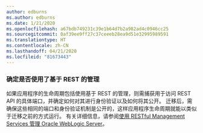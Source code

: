 ```yaml
---
author: edburns
ms.author: edburns
ms.date: 1/21/2020
ms.openlocfilehash: a67bdb749231c39e1b64d7b2a982ad4c0946cc25
ms.sourcegitcommit: 0af39ee9ff27c37ceeeb28ea9d51e32995989591
ms.translationtype: HT
ms.contentlocale: zh-CN
ms.lasthandoff: 04/21/2020
ms.locfileid: "81673443"
---
```

### <a name="determine-whether-management-over-rest-is-used"></a>确定是否使用了基于 REST 的管理

如果应用程序的生命周期包括使用基于 REST 的管理，则需捕获用于访问 REST API 的具体端口，并确定如何对其进行身份验证以及如何将其公开。 迁移后，需确保这些相同的端口和身份验证机制是公开的，这样应用程序生命周期就能以类似于迁移之前的方式运行。 有关详细信息，请参阅[使用 RESTful Management Services 管理 Oracle WebLogic Server](https://docs.oracle.com/middleware/12213/wls/WLRUR/title.htm)。
